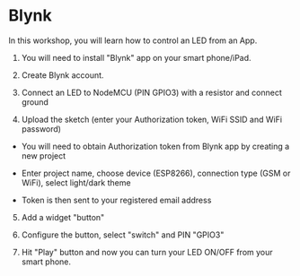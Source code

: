 # Blynk
In this workshop, you will learn how to control an LED from an App.

1. You will need to install "Blynk" app on your smart phone/iPad.

2. Create Blynk account.

3. Connect an LED to NodeMCU (PIN GPIO3) with a resistor and connect ground

4. Upload the sketch (enter your Authorization token, WiFi SSID and WiFi password)
- You will need to obtain Authorization token from Blynk app by creating a new project


- Enter project name, choose device (ESP8266), connection type (GSM or WiFi), select light/dark theme


- Token is then sent to your registered email address

5. Add a widget "button"

6. Configure the button, select "switch" and PIN "GPIO3"

7. Hit "Play" button and now you can turn your LED ON/OFF from your smart phone.

